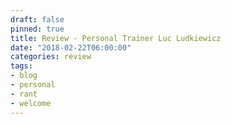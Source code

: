 ```yaml
---
draft: false
pinned: true
title: Review - Personal Trainer Luc Ludkiewicz
date: "2018-02-22T06:00:00"
categories: review
tags:
- blog
- personal
- rant
- welcome
---
```

